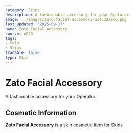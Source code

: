 ```yaml
---
category: Skins
description: A fashionable accessory for your Operator.
image: ../images/zato-facial-accessory-a14c3229d6.png
last_updated: '2025-09-17'
name: Zato Facial Accessory
source: WFCD
tags:
- Skin
- Skins
tradable: false
type: Skin
---
```


# Zato Facial Accessory

A fashionable accessory for your Operator.

## Cosmetic Information

**Zato Facial Accessory** is a skin cosmetic item for Skins.

